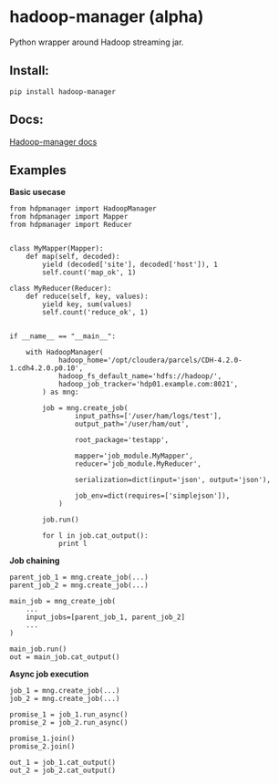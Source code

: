 hadoop-manager (alpha)
====

Python wrapper around Hadoop streaming jar.


Install:
--------

	pip install hadoop-manager


Docs:
-----

[Hadoop-manager docs](https://pythonhosted.org/hadoop-manager/)


Examples
--------

__Basic usecase__

	from hdpmanager import HadoopManager
	from hdpmanager import Mapper
	from hdpmanager import Reducer


	class MyMapper(Mapper):
		def map(self, decoded):
			yield (decoded['site'], decoded['host']), 1
			self.count('map_ok', 1)

	class MyReducer(Reducer):
		def reduce(self, key, values):
			yield key, sum(values)
			self.count('reduce_ok', 1)


	if __name__ == "__main__":

		with HadoopManager(
				hadoop_home='/opt/cloudera/parcels/CDH-4.2.0-1.cdh4.2.0.p0.10',
				hadoop_fs_default_name='hdfs://hadoop/',
				hadoop_job_tracker='hdp01.example.com:8021',
			) as mng:

			job = mng.create_job(
					input_paths=['/user/ham/logs/test'],
					output_path='/user/ham/out',

					root_package='testapp',

					mapper='job_module.MyMapper',
					reducer='job_module.MyReducer',

					serialization=dict(input='json', output='json'),

					job_env=dict(requires=['simplejson']),
				)

			job.run()

			for l in job.cat_output():
				print l

__Job chaining__

	parent_job_1 = mng.create_job(...)
	parent_job_2 = mng.create_job(...)

	main_job = mng_create_job(
		...
		input_jobs=[parent_job_1, parent_job_2]
		...
	)

	main_job.run()
	out = main_job.cat_output()

__Async job execution__

	job_1 = mng.create_job(...)
	job_2 = mng.create_job(...)

	promise_1 = job_1.run_async()
	promise_2 = job_2.run_async()

	promise_1.join()
	promise_2.join()

	out_1 = job_1.cat_output()
	out_2 = job_2.cat_output()
